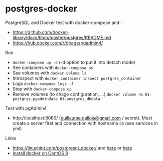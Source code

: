 # postgres-docker

PostgreSQL and Docker test with docker-compose and :

 - https://github.com/docker-library/docs/blob/master/postgres/README.md
 - https://hub.docker.com/r/dpage/pgadmin4/
 
Run

 - `docker-compose up -d` (-d option to put it into detach mode)
 - See containers with `docker-compose ps`
 - See volumes with `docker volume ls`
 - Introspect with `docker container inspect postgres_container`
 - Logs `docker-compose logs -f`
 - Stop with `docker-compose up`
 - Remove volumes (to chage configuration, ...) `docker volume rm 01-postgres_pgadmindata 01-postgres_dbdata`
 
Test with pgAdmin4

 - http://localhost:8080/ (guillaume.gallois@gmail.com / secret). Must create a server first and connection with hostname `db` (see services in yml)
 
Links

 - https://linuxhint.com/postgresql_docker/ and [here](https://phoenixnap.com/kb/deploy-postgresql-on-docker) or [here](https://github.com/khezen/compose-postgres/blob/master/docker-compose.yml)
 - [Install docker on CentOS 8](https://github.com/keuss/docker-on-centos8)
